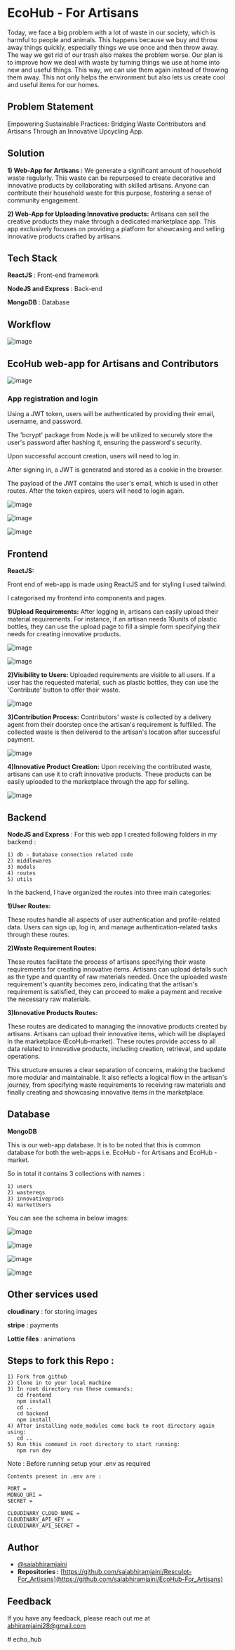 
# EcoHub - For Artisans 

Today, we face a big problem with a lot of waste in our society, which is harmful to people and animals. This happens because we buy and throw away things quickly, especially things we use once and then throw away. The way we get rid of our trash also makes the problem worse. Our plan is to improve how we deal with waste by turning things we use at home into new and useful things. This way, we can use them again instead of throwing them away. This not only helps the environment but also lets us create cool and useful items for our homes.

## Problem Statement

Empowering Sustainable Practices: Bridging Waste Contributors and Artisans Through an Innovative Upcycling App.


## Solution

**1) Web-App for Artisans :**
We generate a significant amount of household waste regularly.
This waste can be repurposed to create decorative and innovative products by collaborating with skilled artisans.
Anyone can contribute their household waste for this purpose, fostering a sense of community engagement.

**2) Web-App for Uploading Innovative products:**
Artisans can sell the creative products they make through a dedicated marketplace app.
This app exclusively focuses on providing a platform for showcasing and selling innovative products crafted by artisans.

## Tech Stack

**ReactJS** : Front-end framework

**NodeJS and Express** : Back-end

**MongoDB** : Database

## Workflow

![image](https://github.com/saiabhiramjaini/Resculpt-For_Artisans/assets/115941546/58143f09-9cce-41c7-8eb0-fa365b5e575f)




## EcoHub web-app for Artisans and Contributors 

![image](https://github.com/saiabhiramjaini/Resculpt-For_Artisans/assets/115941546/1b6ff47f-eabd-4ae2-9fb3-01a6c0b85581)




### App registration and login
Using a JWT token, users will be authenticated by providing their email, username, and password.

The 'bcrypt' package from Node.js will be utilized to securely store the user's password after hashing it, ensuring the password's security.

Upon successful account creation, users will need to log in.

After signing in, a JWT is generated and stored as a cookie in the browser.

The payload of the JWT contains the user's email, which is used in other routes. After the token expires, users will need to login again.

![image](https://github.com/saiabhiramjaini/Resculpt-For_Artisans/assets/115941546/ae064dbf-9bd3-4bee-b057-55358f322ddd)

![image](https://github.com/saiabhiramjaini/Resculpt-For_Artisans/assets/115941546/1c5e750b-4dcb-476f-9c1c-726278bb6a52)

![image](https://github.com/saiabhiramjaini/Resculpt-For_Artisans/assets/115941546/99536514-581c-4e20-b724-f39148fb6810)

## Frontend

**ReactJS:**

Front end of web-app is made using ReactJS and for styling I used tailwind.

I categorised my frontend into components and pages.

**1)Upload Requirements:**
After logging in, artisans can easily upload their material requirements.
For instance, if an artisan needs 10units of plastic bottles, they can use the upload page to fill a simple form specifying their needs for creating innovative products.

![image](https://github.com/saiabhiramjaini/Image-Encryption-Algorithm-Based-On-Genetic-Central-Dogma/assets/115941546/6330335c-2823-480b-a837-7575701cc1e2)

![image](https://github.com/saiabhiramjaini/Image-Encryption-Algorithm-Based-On-Genetic-Central-Dogma/assets/115941546/1e3a4d46-c389-4489-87e7-5bf8c1984f20)


**2)Visibility to Users:**
Uploaded requirements are visible to all users.
If a user has the requested material, such as plastic bottles, they can use the 'Contribute' button to offer their waste.


![image](https://github.com/saiabhiramjaini/Image-Encryption-Algorithm-Based-On-Genetic-Central-Dogma/assets/115941546/87e9bca7-196f-482d-a10d-8be056e94039)


**3)Contribution Process:**
Contributors' waste is collected by a delivery agent from their doorstep once the artisan's requirement is fulfilled.
The collected waste is then delivered to the artisan's location after successful payment.

![image](https://github.com/saiabhiramjaini/Resculpt-For_Artisans/assets/115941546/5d5e2fe2-c339-4ead-a83d-56eb4c5078ee)

**4)Innovative Product Creation:**
Upon receiving the contributed waste, artisans can use it to craft innovative products.
These products can be easily uploaded to the marketplace through the app for selling.

![image](https://github.com/saiabhiramjaini/Image-Encryption-Algorithm-Based-On-Genetic-Central-Dogma/assets/115941546/ce00da28-ac24-4d20-9b2c-85a24399f29f)


## Backend

**NodeJS and Express** : For this web app I created following folders in my backend :

    1) db - Database connection related code
    2) middlewares
    3) models
    4) routes
    5) utils

In the backend, I have organized the routes into three main categories:

 **1)User Routes:**

These routes handle all aspects of user authentication and profile-related data. Users can sign up, log in, and manage authentication-related tasks through these routes.

**2)Waste Requirement Routes:**

These routes facilitate the process of artisans specifying their waste requirements for creating innovative items. Artisans can upload details such as the type and quantity of raw materials needed. Once the uploaded waste requirement's quantity becomes zero, indicating that the artisan's requirement is satisfied, they can proceed to make a payment and receive the necessary raw materials.

**3)Innovative Products Routes:**

These routes are dedicated to managing the innovative products created by artisans. Artisans can upload their innovative items, which will be displayed in the marketplace (EcoHub-market). These routes provide access to all data related to innovative products, including creation, retrieval, and update operations.



This structure ensures a clear separation of concerns, making the backend more modular and maintainable. It also reflects a logical flow in the artisan's journey, from specifying waste requirements to receiving raw materials and finally creating and showcasing innovative items in the marketplace.

## Database

**MongoDB**

This is our web-app database. It is to be noted that this is common database for both the web-apps i.e. EcoHub - for Artisans and EcoHub - market.

So in total it contains 3 collections with names :

    1) users
    2) wastereqs
    3) innovativeprods
    4) marketUsers

You can see the schema in below images:

![image](https://github.com/saiabhiramjaini/Resculpt-For_Artisans/assets/115941546/c5dd6c2a-5e0f-42b1-99ad-55f883362a93)


![image](https://github.com/saiabhiramjaini/Resculpt-For_Artisans/assets/115941546/8ed51428-a735-4199-b628-a49c786aca03)

![image](https://github.com/saiabhiramjaini/Resculpt-For_Artisans/assets/115941546/a0778656-a897-4d24-8cc8-9a0b170bfdab)


![image](https://github.com/saiabhiramjaini/Resculpt-For_Artisans/assets/115941546/d3862c05-5b14-45d2-aed4-55b55b544281)


## Other services used 

**cloudinary** : for storing images

**stripe** : payments

**Lottie files** : animations

## Steps to fork this Repo :

    1) Fork from github
    2) Clone in to your local machine
    3) In root directory run these commands:
       cd frontend
       npm install
       cd ..
       cd backend
       npm install
    4) After installing node_modules come back to root directory again using:
       cd ..
    5) Run this command in root directory to start running:
       npm run dev
Note : Before running setup your .env as required 

    Contents present in .env are :

    PORT = 
    MONGO_URI = 
    SECRET = 

    CLOUDINARY_CLOUD_NAME = 
    CLOUDINARY_API_KEY = 
    CLOUDINARY_API_SECRET = 



## Author

- [@saiabhiramjaini](https://github.com/saiabhiramjaini)
- **Repositories :**
[https://github.com/saiabhiramjaini/Resculpt-For_Artisans](https://github.com/saiabhiramjaini/EcoHub-For_Artisans)

## Feedback 

If you have any feedback, please reach out me at abhiramjaini28@gmail.com

#   e c h o _ h u b  
 